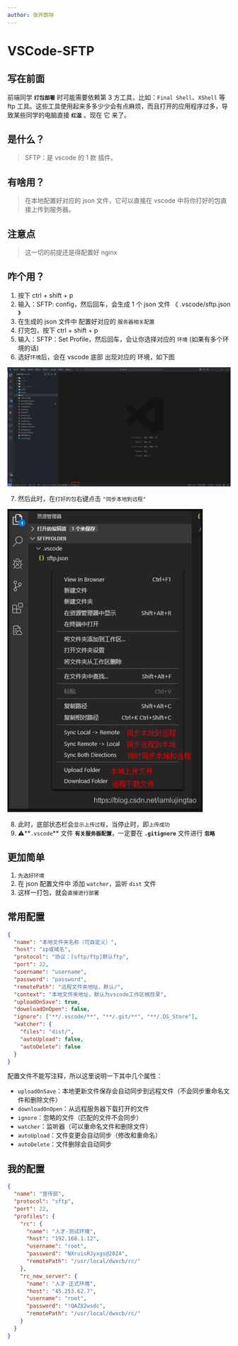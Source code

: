 ```yaml
---
author: 张开朗呀
---
```


<BackTop />

# VSCode-SFTP

## 写在前面

前端同学 **`打包部署`** 时可能需要依赖第 3 方工具，比如：`Final Shell`、`XShell` 等 ftp 工具。这些工具使用起来多多少少会有点麻烦，而且打开的应用程序过多，导致某些同学的电脑直接 **`红温`** 。现在 它 来了。

## 是什么？

> SFTP：是 vscode 的 1 款 插件。

## 有啥用？

> 在本地配置好对应的 json 文件，它可以直接在 vscode 中将你打好的包直接上传到服务器。

## 注意点

> 这一切的前提还是得配置好 nginx

## 咋个用？

1. 按下 ctrl + shift + p
2. 输入：SFTP: config，然后回车，会生成 1 个 json 文件 《 .vscode/sftp.json 》
3. 在生成的 json 文件中 配置好对应的 `服务器相关配置`
4. 打完包，按下 ctrl + shift + p
5. 输入：SFTP：Set Profile，然后回车，会让你选择对应的 `环境` (如果有多个环境的话)
6. 选好`环境`后，会在 vscode 底部 出现对应的 环境，如下图

![image](images/jvC-AcStQ7ksKp-Fin7UnL32dfhUEUWShGFety4TdTM.png)

7. 然后此时，在`打好的包`右键点击 `"同步本地到远程"`

![image](images/to3o_8z1O2_gm1bLqM_oOTRfNowR_CF81sB_9lI0hTA.png)

8. 此时，底部状态栏会`显示上传过程`，当停止时，即`上传成功`
9. ⚠️**`.vscode`** 文件 **`有关服务器配置`**，一定要在 **`.gitignore`** 文件进行 **`忽略`**

## 更加简单

1. `先选好环境`
2. 在 json 配置文件中 添加 `watcher`，监听 `dist` 文件
3. 这样一打包，就会`直接进行部署`

## 常用配置

```json
{
  "name": "本地文件夹名称（可自定义）",
  "host": "ip或域名",
  "protocol": "协议：[sftp/ftp]默认ftp",
  "port": 22,
  "username": "username",
  "password": "password",
  "remotePath": "远程文件夹地址，默认/",
  "context": "本地文件夹地址，默认为vscode工作区根目录",
  "uploadOnSave": true,
  "downloadOnOpen": false,
  "ignore": ["**/.vscode/**", "**/.git/**", "**/.DS_Store"],
  "watcher": {
    "files": "dist/",
    "autoUpload": false,
    "autoDelete": false
  }
}
```

配置文件不能写注释，所以这里说明一下其中几个属性：

- `uploadOnSave`：本地更新文件保存会自动同步到远程文件（不会同步重命名文件和删除文件）
- `downloadOnOpen`：从远程服务器下载打开的文件
- `ignore`：忽略的文件（匹配的文件不会同步）
- `watcher`：监听器（可以重命名文件和删除文件）
- `autoUpload`：文件变更会自动同步（修改和重命名）
- `autoDelete`：文件删除会自动同步

## 我的配置

```json
{
  "name": "宣传部",
  "protocol": "sftp",
  "port": 22,
  "profiles": {
    "rc": {
      "name": "人才-测试环境",
      "host": "192.168.1.12",
      "username": "root",
      "password": "NXruisRJyxgs@2024",
      "remotePath": "/usr/local/dwxcb/rc/"
    },
    "rc_new_server": {
      "name": "人才-正式环境",
      "host": "45.253.62.7",
      "username": "root",
      "password": "!QAZX2wsdc",
      "remotePath": "/usr/local/dwxcb/rc/"
    }
  }
}
```
